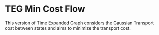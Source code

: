 # TEG Min Cost Flow

This version of Time Expanded Graph considers the Gaussian Transport cost between states and aims to minimize the transport cost.